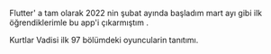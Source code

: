 Flutter' a tam olarak 2022 nin şubat ayında başladım mart ayı gibi ilk öğrendiklerimle bu app'i çıkarmıştım .

Kurtlar Vadisi ilk 97 bölümdeki oyuncularin tanıtımı.
